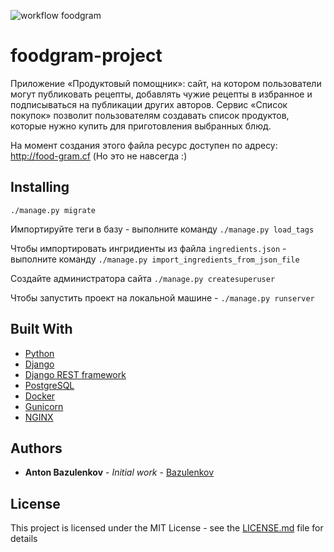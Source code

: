 ![workflow foodgram](https://github.com/Bazulenkov/foodgram-project/workflows/foodgram%20CI%2fCD/badge.svg)
# foodgram-project
Приложение «Продуктовый помощник»: сайт, на котором пользователи могут публиковать рецепты, добавлять чужие рецепты в избранное и подписываться на публикации других авторов. Сервис «Список покупок» позволит пользователям создавать список продуктов, которые нужно купить для приготовления выбранных блюд. 

На момент создания этого файла ресурс доступен по адресу: http://food-gram.cf (Но это не навсегда :) 
## Installing

`./manage.py migrate`  

Импортируйте теги в базу - выполните команду `./manage.py load_tags`  

Чтобы импортировать ингридиенты из файла `ingredients.json` - выполните команду
`./manage.py import_ingredients_from_json_file`

Создайте администратора сайта `./manage.py createsuperuser`  

Чтобы запустить проект на локальной машине - `./manage.py runserver`

## Built With
- [Python](https://www.python.org/)
- [Django](https://www.djangoproject.com/)
- [Django REST framework](https://www.django-rest-framework.org/)
- [PostgreSQL](https://www.postgresql.org/)
- [Docker](https://www.docker.com/)
- [Gunicorn](https://gunicorn.org/)
- [NGINX](https://nginx.org)

## Authors

* **Anton Bazulenkov** - *Initial work* - [Bazulenkov](https://github.com/Bazulenkov)

## License

This project is licensed under the MIT License - see the [LICENSE.md](LICENSE.md) file for details
